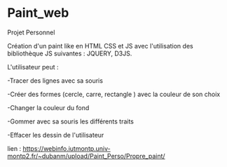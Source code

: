 # Paint_web

Projet Personnel

Création d'un paint like en HTML CSS et JS avec l'utilisation des bibliothèque JS suivantes : JQUERY, D3JS.

L'utilisateur peut : 

-Tracer des lignes avec sa souris

-Créer des formes (cercle, carre, rectangle ) avec la couleur de son choix

-Changer la couleur du fond

-Gommer avec sa souris les différents traits

-Effacer les dessin de l'utilisateur


lien  : https://webinfo.iutmontp.univ-montp2.fr/~dubanm/upload/Paint_Perso/Propre_paint/
